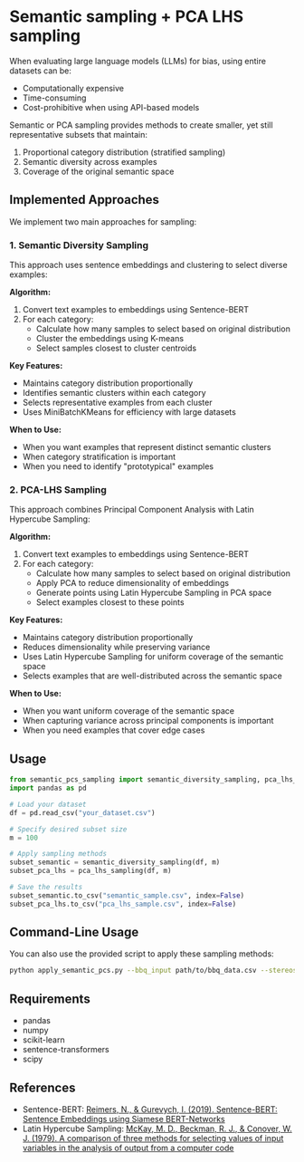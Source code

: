 # Semantic sampling + PCA LHS sampling

When evaluating large language models (LLMs) for bias, using entire datasets can be:
- Computationally expensive
- Time-consuming
- Cost-prohibitive when using API-based models

Semantic or PCA sampling provides methods to create smaller, yet still representative subsets that maintain:
1. Proportional category distribution (stratified sampling)
2. Semantic diversity across examples
3. Coverage of the original semantic space

## Implemented Approaches

We implement two main approaches for sampling:

### 1. Semantic Diversity Sampling

This approach uses sentence embeddings and clustering to select diverse examples:

**Algorithm:**
1. Convert text examples to embeddings using Sentence-BERT
2. For each category:
   - Calculate how many samples to select based on original distribution
   - Cluster the embeddings using K-means
   - Select samples closest to cluster centroids

**Key Features:**
- Maintains category distribution proportionally
- Identifies semantic clusters within each category
- Selects representative examples from each cluster
- Uses MiniBatchKMeans for efficiency with large datasets

**When to Use:**
- When you want examples that represent distinct semantic clusters
- When category stratification is important
- When you need to identify "prototypical" examples

### 2. PCA-LHS Sampling

This approach combines Principal Component Analysis with Latin Hypercube Sampling:

**Algorithm:**
1. Convert text examples to embeddings using Sentence-BERT
2. For each category:
   - Calculate how many samples to select based on original distribution
   - Apply PCA to reduce dimensionality of embeddings
   - Generate points using Latin Hypercube Sampling in PCA space
   - Select examples closest to these points

**Key Features:**
- Maintains category distribution proportionally
- Reduces dimensionality while preserving variance
- Uses Latin Hypercube Sampling for uniform coverage of the semantic space
- Selects examples that are well-distributed across the semantic space

**When to Use:**
- When you want uniform coverage of the semantic space
- When capturing variance across principal components is important
- When you need examples that cover edge cases

## Usage

```python
from semantic_pcs_sampling import semantic_diversity_sampling, pca_lhs_sampling
import pandas as pd

# Load your dataset
df = pd.read_csv("your_dataset.csv")

# Specify desired subset size
m = 100

# Apply sampling methods
subset_semantic = semantic_diversity_sampling(df, m)
subset_pca_lhs = pca_lhs_sampling(df, m)

# Save the results
subset_semantic.to_csv("semantic_sample.csv", index=False)
subset_pca_lhs.to_csv("pca_lhs_sample.csv", index=False)
```

## Command-Line Usage

You can also use the provided script to apply these sampling methods:

```bash
python apply_semantic_pcs.py --bbq_input path/to/bbq_data.csv --stereoset_input path/to/stereoset_data.csv --bbq_num_samples 100 --stereoset_num_samples 100
```

## Requirements

- pandas
- numpy
- scikit-learn
- sentence-transformers
- scipy

## References

- Sentence-BERT: [Reimers, N., & Gurevych, I. (2019). Sentence-BERT: Sentence Embeddings using Siamese BERT-Networks](https://arxiv.org/abs/1908.10084)
- Latin Hypercube Sampling: [McKay, M. D., Beckman, R. J., & Conover, W. J. (1979). A comparison of three methods for selecting values of input variables in the analysis of output from a computer code](https://doi.org/10.1080/00401706.1979.10489755)
